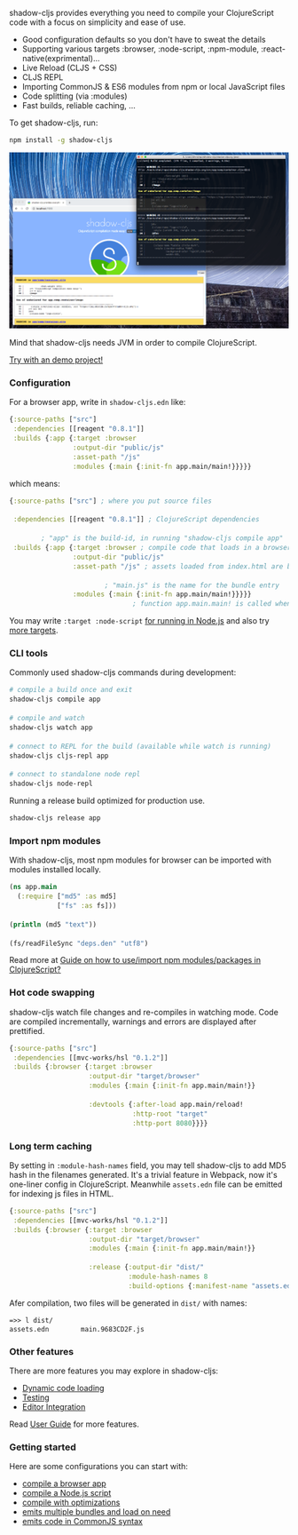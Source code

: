 
shadow-cljs provides everything you need to compile your ClojureScript code with a focus on simplicity and ease of use.

* Good configuration defaults so you don't have to sweat the details
* Supporting various targets :browser, :node-script, :npm-module, :react-native(exprimental)...
* Live Reload (CLJS + CSS)
* CLJS REPL
* Importing CommonJS & ES6 modules from npm or local JavaScript files
* Code splitting (via :modules)
* Fast builds, reliable caching, ...

To get shadow-cljs, run:

```bash
npm install -g shadow-cljs
```

![shadow-cljs demo](/entry/shadow-cljs-demo.png)

Mind that shadow-cljs needs JVM in order to compile ClojureScript.

[Try with an demo project!](https://github.com/minimal-xyz/minimal-shadow-cljs-browser)

### Configuration

For a browser app, write in `shadow-cljs.edn` like:

```clojure
{:source-paths ["src"]
 :dependencies [[reagent "0.8.1"]]
 :builds {:app {:target :browser
                :output-dir "public/js"
                :asset-path "/js"
                :modules {:main {:init-fn app.main/main!}}}}}
```

which means:

```clojure
{:source-paths ["src"] ; where you put source files

 :dependencies [[reagent "0.8.1"]] ; ClojureScript dependencies

        ; "app" is the build-id, in running "shadow-cljs compile app"
 :builds {:app {:target :browser ; compile code that loads in a browser
                :output-dir "public/js"
                :asset-path "/js" ; assets loaded from index.html are based on path "/js"

                        ; "main.js" is the name for the bundle entry
                :modules {:main {:init-fn app.main/main!}}}}}
                               ; function app.main.main! is called when page loads
```

You may write `:target :node-script` [for running in Node.js](https://github.com/minimal-xyz/minimal-shadow-cljs-nodejs) and also try [more targets](https://shadow-cljs.github.io/docs/UsersGuide.html#_build_target).

### CLI tools

Commonly used shadow-cljs commands during development:

```bash
# compile a build once and exit
shadow-cljs compile app

# compile and watch
shadow-cljs watch app

# connect to REPL for the build (available while watch is running)
shadow-cljs cljs-repl app

# connect to standalone node repl
shadow-cljs node-repl
```

Running a release build optimized for production use.

```bash
shadow-cljs release app
```

### Import npm modules

With shadow-cljs, most npm modules for browser can be imported with modules installed locally.

```clojure
(ns app.main
  (:require ["md5" :as md5]
            ["fs" :as fs]))

(println (md5 "text"))

(fs/readFileSync "deps.den" "utf8")
```

Read more at [Guide on how to use/import npm modules/packages in ClojureScript?](https://clojureverse.org/t/guide-on-how-to-use-import-npm-modules-packages-in-clojurescript/2298)

### Hot code swapping

shadow-cljs watch file changes and re-compiles in watching mode. Code are compiled incrementally, warnings and errors are displayed after prettified.

```clojure
{:source-paths ["src"]
 :dependencies [[mvc-works/hsl "0.1.2"]]
 :builds {:browser {:target :browser
                    :output-dir "target/browser"
                    :modules {:main {:init-fn app.main/main!}}

                    :devtools {:after-load app.main/reload!
                               :http-root "target"
                               :http-port 8080}}}}
```

### Long term caching

By setting in `:module-hash-names` field, you may tell shadow-cljs to add MD5 hash in the filenames generated. It's a trivial feature in Webpack, now it's one-liner config in ClojureScript. Meanwhile `assets.edn` file can be emitted for indexing js files in HTML.

```clojure
{:source-paths ["src"]
 :dependencies [[mvc-works/hsl "0.1.2"]]
 :builds {:browser {:target :browser
                    :output-dir "target/browser"
                    :modules {:main {:init-fn app.main/main!}}

                    :release {:output-dir "dist/"
                              :module-hash-names 8
                              :build-options {:manifest-name "assets.edn"}}}}}
```

Afer compilation, two files will be generated in `dist/` with names:

```
=>> l dist/
assets.edn        main.9683CD2F.js
```

### Other features

There are more features you may explore in shadow-cljs:

* [Dynamic code loading](https://shadow-cljs.github.io/docs/UsersGuide.html#_loading_code_dynamically)
* [Testing](https://shadow-cljs.github.io/docs/UsersGuide.html#_testing)
* [Editor Integration](https://shadow-cljs.github.io/docs/UsersGuide.html#_editor_integration)

Read [User Guide](https://shadow-cljs.github.io/docs/UsersGuide.html) for more features.

### Getting started

Here are some configurations you can start with:

* [compile a browser app](https://github.com/minimal-xyz/minimal-shadow-cljs-browser/blob/master/shadow-cljs.edn#L6)
* [compile a Node.js script](https://github.com/minimal-xyz/minimal-shadow-cljs-nodejs/blob/master/shadow-cljs.edn#L4)
* [compile with optimizations](https://github.com/minimal-xyz/minimal-shadow-cljs-release/blob/master/package.json#L12)
* [emits multiple bundles and load on need](https://github.com/minimal-xyz/minimal-shadow-cljs-loader/blob/master/shadow-cljs.edn#L8-L10)
* [emits code in CommonJS syntax](https://github.com/minimal-xyz/minimal-shadow-cljs-commonjs/blob/master/shadow-cljs.edn#L3)
